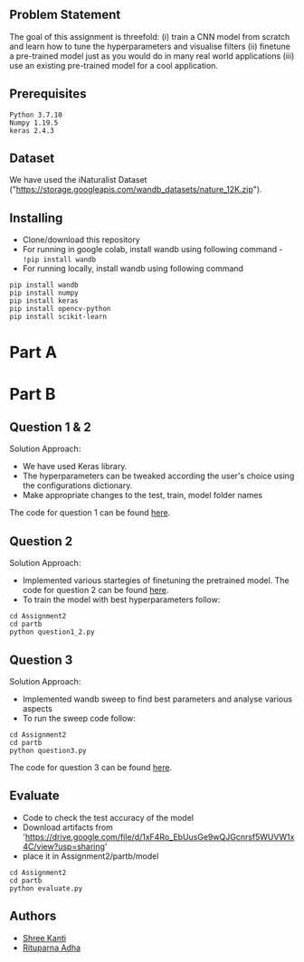 
## Problem Statement

The goal of this assignment is threefold: (i) train a CNN model from scratch and learn how to tune the hyperparameters and visualise filters (ii) finetune a pre-trained model just as you would do in many real world applications (iii) use an existing pre-trained model for a cool application.


## Prerequisites

```
Python 3.7.10
Numpy 1.19.5
keras 2.4.3
```
## Dataset
We have used the iNaturalist Dataset ("https://storage.googleapis.com/wandb_datasets/nature_12K.zip").

## Installing

 - Clone/download  this repository
 - For running in google colab, install wandb using following command -
  ``` !pip install wandb ```
 - For running locally, install wandb using following command  
  ``` 
  pip install wandb
  pip install numpy
  pip install keras
  pip install opencv-python
  pip install scikit-learn
  ```
# Part A

# Part B
## Question 1 & 2

Solution Approach:
- We have used Keras library.
- The hyperparameters can be tweaked according the user's choice using the configurations dictionary.
- Make appropriate changes to the test, train, model folder names

The code for question 1 can be found [here](https://github.com/RituparnaAdha/cs6910/blob/main/Assignment2/partb/question1_2.py).


## Question 2
Solution Approach:
- Implemented various startegies of finetuning the pretrained model.
The code for question 2 can be found [here](https://github.com/RituparnaAdha/cs6910/blob/main/Assignment2/partb/question1_2.py).
- To train the model with best hyperparameters follow:
```
cd Assignment2
cd partb
python question1_2.py

```

## Question 3
Solution Approach:
- Implemented wandb sweep to find best parameters and analyse various aspects
- To run the sweep code follow:
```
cd Assignment2
cd partb
python question3.py

```

The code for question 3 can be found [here](https://github.com/RituparnaAdha/cs6910/blob/main/Assignment2/partb/question3.py).

## Evaluate

 - Code to check the test accuracy of the model
 - Download artifacts from 'https://drive.google.com/file/d/1xF4Ro_EbUusGe9wQJGcnrsf5WUVW1x4C/view?usp=sharing'
 - place it in Assignment2/partb/model
```
cd Assignment2
cd partb
python evaluate.py

```

## Authors

 - [Shree Kanti](https://github.com/shreekanti/) 
 - [Rituparna Adha](https://github.com/RituparnaAdha/)

